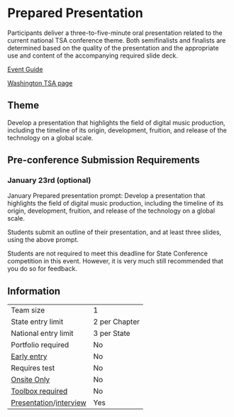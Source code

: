 # Prepared Presentation

Participants deliver a three-to-five-minute oral presentation related to the current national TSA conference theme. Both semifinalists and finalists are determined based on the quality of the presentation and the appropriate use and content of the accompanying required slide deck.

[Event Guide](https://lwsd.sharepoint.com/:b:/r/sites/GR-JHS-TechnologyStudentAssociation-SCA/Shared%20Documents/23-24/Competition/Event%20Guides/HS%20-%20Prepared%20Presentation.pdf)

[Washington TSA page](https://www.washingtontsa.org/high-school-events/prepared-presentation)

## Theme

Develop a presentation that highlights the field of digital music production, including the timeline of its origin, development, fruition, and release of the technology on a global scale.

## Pre-conference Submission Requirements

### January 23rd (optional)

January Prepared presentation prompt: Develop a presentation that highlights the field of digital music production, including the timeline of its origin, development, fruition, and release of the technology on a global scale.

Students submit an outline of their presentation, and at least three slides, using the above prompt.

Students are not required to meet this deadline for State Conference competition in this event. However, it is very much still recommended that you do so for feedback.

## Information

|                                              |               |
| -------------------------------------------- | ------------- |
| Team size                                    | 1             |
| State entry limit                            | 2 per Chapter |
| National entry limit                         | 3 per State   |
| Portfolio required                           | No            |
| [Early entry](/#terms)                       | No            |
| Requires test                                | No            |
| [Onsite Only](/#terms)                       | No            |
| [Toolbox required](/#terms)                  | No            |
| [Presentation](/#terms)/[interview](/#terms) | Yes           |
